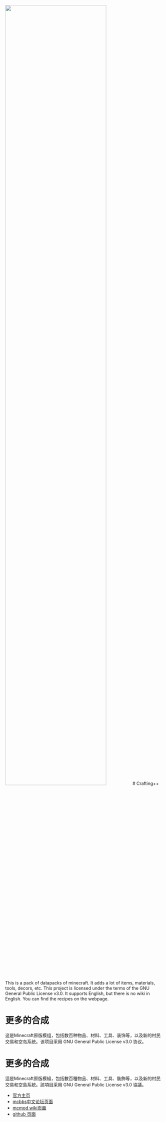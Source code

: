<img src="http://home.ustc.edu.cn/~zsxqq/craftingpp/items/screenshots/banner.png" width="80%">
# Crafting++
This is a pack of datapacks of minecraft.
It adds a lot of items, materials, tools, decors, etc.
This project is licensed under the terms of the GNU General Public License v3.0.
It supports English, but there is no wiki in English. You can find the recipes on the webpage.

# 更多的合成
这是Minecraft原版模组，包括数百种物品、材料、工具、装饰等，以及新的村民交易和空岛系统。该项目采用 GNU General Public License v3.0 协议。

# 更多的合成
這是Minecraft原版模組，包括數百種物品、材料、工具、裝飾等，以及新的村民交易和空島系統。該項目采用 GNU General Public License v3.0 協議。

* [官方主页](http://home.ustc.edu.cn/~zsxqq/craftingpp)
* [mcbbs中文论坛页面](http://www.mcbbs.net/thread-696861-1-1.html)
* [mcmod wiki页面](https://www.mcmod.cn/class/1297.html)
* [github 页面](https://ruhuasiyu.github.io/CraftingPlusPlus/)
